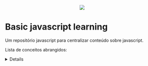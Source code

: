 <div align="center">
  <img src="https://user-images.githubusercontent.com/43012757/193933800-8734e930-b49b-4bde-ad4f-202e99836536.png" />
</div>

# Basic javascript learning
Um repositório javascript para centralizar conteúdo sobre javascript.

Lista de conceitos abrangidos:
<details>

- [Console](tutorial/01_console)


</details>
